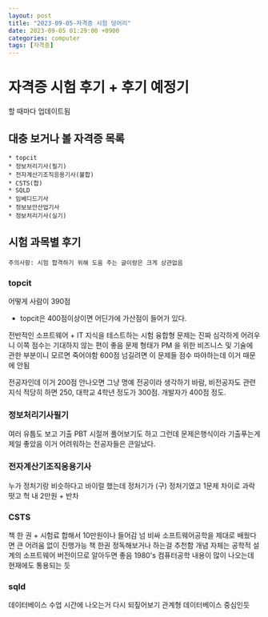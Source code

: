 ```yaml
---
layout: post
title: "2023-09-05-자격증 시험 덩어리"
date: 2023-09-05 01:29:00 +0900
categories: computer
tags: [자격증]
---
```

# 자격증 시험 후기 + 후기 예정기 

할 때마다 업데이트됨 

## 대충 보거나 볼 자격증 목록

    * topcit
    * 정보처리기사(필기)
    * 전자계산기조직응용기사(불합)
    * CSTS(합)
    * SQLD
    * 임베디드기사
    * 정보보안산업기사
    * 정보처리기사(실기)
    

## 시험 과목별 후기

```
주의사항: 시험 합격하기 위해 도움 주는 글이랑은 크게 상관없음 
```

### topcit 

어떻게 사람이 390점 

* topcit은 400점이상이면 어딘가에 가산점이 들어가 있다. 

전반적인 소프트웨어 + IT 지식을 테스트하는 시험
융합형 문제는 진짜 심각하게 어려우니 이쪽 점수는 기대하지 않는 편이 좋음 
문제 형태가 PM 을 위한 비즈니스 및 기술에 관한 부분이니 모르면 죽어야함
600점 넘길려면 이 문제들 점수 따야하는데 이거 때문에 안됨 

전공자인데 이거 200점 안나오면 그냥 명예 전공이라 생각하기 바람, 비전공자도 관련 지식 적당히 하면 250, 대학교 4학년 정도가 300점. 개발자가 400점 정도. 


### 정보처리기사필기 

여러 유툽도 보고 기출 PBT 시절꺼 풀어보기도 하고 그런데 문제은행식이라 기출푸는게 제일 좋았음 
이거 어려워하는 전공자들은 큰일났다. 

### 전자계산기조직응용기사

누가 정처기랑 비슷하다고 바이럴 했는데 정처기가 (구) 정처기였고
1문제 차이로 과락떳고
헉
내 2만원 + 반차 

### CSTS 

책 한 권 + 시험료 합해서 10만원이나 들어감
넘 비싸 
소프트웨어공학을 제대로 배웠다면 큰 어려움 없이 진행가능 
책 한권 정독해보거나 하는걸 추천함 
개념 자체는 공학적 설계의 소프트웨어 버전이므로 알아두면 좋음 
1980's 컴퓨터공학 내용이 많이 나오는데 현재에도 통용되는 듯 

### sqld 

데이터베이스 수업 시간에 나오는거 다시 되짚어보기 
관계형 데이터베이스 중심인듯 
